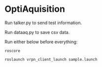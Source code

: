 # OptiAquisition

Run talker.py to send test information.

Run dataaq.py to save csv data.

Run either below before everything:
```
roscore
```
```
roslaunch vrpn_client_launch sample.launch
```
